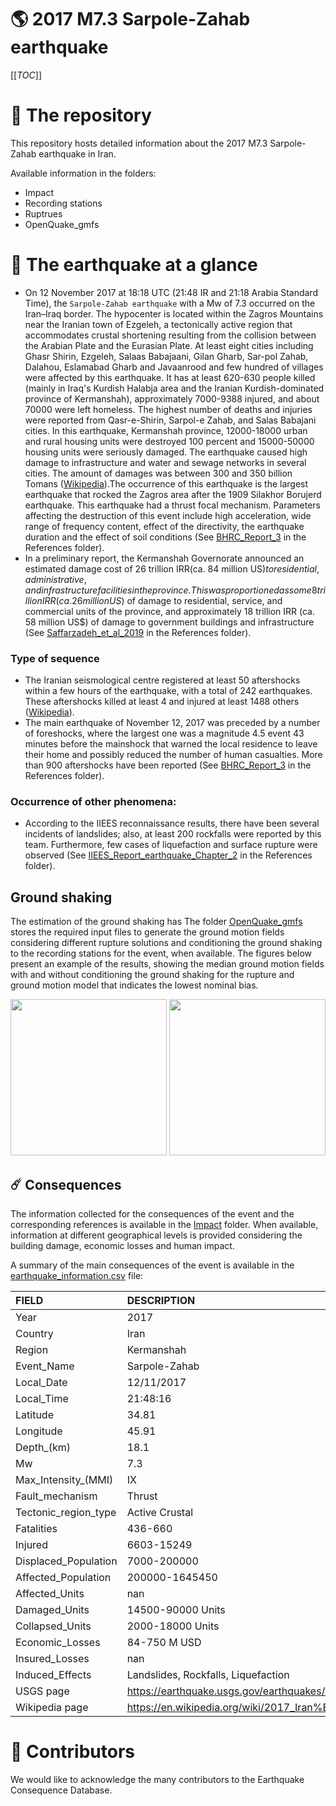# 🌎 2017 M7.3 Sarpole-Zahab earthquake
[[_TOC_]]

# 📂 The repository  

This repository hosts detailed information about the 2017 M7.3 Sarpole-Zahab earthquake in Iran.

Available information in the folders:

- Impact
- Recording stations
- Ruptrues
- OpenQuake_gmfs 


# 🚀 The earthquake at a glance 
- On 12 November 2017 at 18:18 UTC (21:48 IR and 21:18 Arabia Standard Time), the `Sarpole-Zahab earthquake` with a Mw of 7.3 occurred on the Iran–Iraq border. The hypocenter is located within the Zagros Mountains near the Iranian town of Ezgeleh, a tectonically active region that accommodates crustal shortening resulting from the collision between the Arabian Plate and the Eurasian Plate. At least eight cities including Ghasr Shirin, Ezgeleh, Salaas Babajaani, Gilan Gharb, Sar-pol Zahab, Dalahou, Eslamabad Gharb and Javaanrood and few hundred of villages were affected by this earthquake. It has at least 620-630 people killed (mainly in Iraq's Kurdish Halabja area and the Iranian Kurdish-dominated province of Kermanshah), approximately 7000-9388 injured, and about 70000 were left homeless. The highest number of deaths and injuries were reported from Qasr-e-Shirin, Sarpol-e Zahab, and Salas Babajani cities. In this earthquake, Kermanshah province, 12000-18000 urban and rural housing units were destroyed 100 percent and 15000-50000 housing units were seriously damaged. The earthquake caused high damage to infrastructure and water and sewage networks in several cities. The amount of damages was between 300 and 350 billion Tomans ([Wikipedia](https://en.wikipedia.org/wiki/2017_Iran%E2%80%93Iraq_earthquake)).The occurrence of this earthquake is the largest earthquake that rocked the Zagros area after the 1909 Silakhor Borujerd earthquake. This earthquake had a thrust focal mechanism. Parameters affecting the destruction of this event include high acceleration, wide range of frequency content, effect of the directivity, the earthquake duration and the effect of soil conditions (See [BHRC_Report_3](https://gitlab.openquake.org/risk/ecd/-/blob/Draft_Iran/Iran/DRAFT_20171112_M7.4_SarpoleZahab/References/BHRC_Report_3.pdf) in the References folder).
- In a preliminary report, the Kermanshah Governorate announced an estimated damage cost of 26 trillion IRR(ca. 84 million US$) to residential, administrative, and infrastructure facilities in the province. This was proportioned as some 8 trillion IRR (ca. 26 million US$) of damage to residential, service, and commercial units of the province, and approximately 18 trillion IRR (ca. 58 million US$) of damage to government buildings and infrastructure (See [Saffarzadeh_et_al_2019](Iran/DRAFT_20171112_M7.4_SarpoleZahab/References/Saffarzadeh_et_al_2019.pdf) in the References folder).


### Type of sequence
- The Iranian seismological centre registered at least 50 aftershocks within a few hours of the earthquake, with a total of 242 earthquakes. These aftershocks killed at least 4 and injured at least 1488 others ([Wikipedia](https://en.wikipedia.org/wiki/2017_Iran%E2%80%93Iraq_earthquake)).
- The main earthquake of November 12, 2017 was preceded by a number of foreshocks, where the largest one was a magnitude 4.5 event 43 minutes before the mainshock that warned the local residence to leave their home and possibly reduced the number of human casualties. More than 900 aftershocks have been reported (See [BHRC_Report_3](Iran/DRAFT_20171112_M7.4_SarpoleZahab/References/BHRC_Report_3.pdf) in the References folder).


### Occurrence of other phenomena: 
- According to the IIEES reconnaissance results, there have been several incidents of landslides; also, at least 200 rockfalls were reported by this team. Furthermore, few cases of liquefaction and surface rupture were observed (See [IIEES_Report_earthquake_Chapter_2](Iran/DRAFT_20171112_M7.4_SarpoleZahab/References/IIEES_Report_earthquake_Chapter_2.pdf) in the References folder).


## Ground shaking

The estimation of the ground shaking has The folder [OpenQuake_gmfs](./OpenQuake_gmfs/) stores the required input files to generate the ground motion fields considering different rupture solutions and conditioning the ground shaking to the recording stations for the event, when available. The figures below present an example of the results, showing the median ground motion fields with and without conditioning the ground shaking for the rupture and ground motion model that indicates the lowest nominal bias.

<img src="./OpenQuake_gmfs/median_gmf_stations_none.png" height="250">
<img src="./OpenQuake_gmfs/median_gmf_stations_seismic.png" height="250">

## ☄️ Consequences

The information collected for the consequences of the event and the corresponding references is available in the [Impact](./Impact) folder. When available, information at different geographical levels is provided considering the building damage, economic losses and human impact.

A summary of the main consequences of the event is available in the [earthquake_information.csv](./earthquake_information.csv) file:

| FIELD                | DESCRIPTION                                                            |
|:---------------------|:-----------------------------------------------------------------------|
| Year                 | 2017                                                                   |
| Country              | Iran                                                                   |
| Region               | Kermanshah                                                             |
| Event_Name           | Sarpole-Zahab                                                          |
| Local_Date           | 12/11/2017                                                             |
| Local_Time           | 21:48:16                                                               |
| Latitude             | 34.81                                                                  |
| Longitude            | 45.91                                                                  |
| Depth_(km)           | 18.1                                                                   |
| Mw                   | 7.3                                                                    |
| Max_Intensity_(MMI)  | IX                                                                     |
| Fault_mechanism      | Thrust                                                                 |
| Tectonic_region_type | Active Crustal                                                         |
| Fatalities           | 436-660                                                                |
| Injured              | 6603-15249                                                             |
| Displaced_Population | 7000-200000                                                            |
| Affected_Population  | 200000-1645450                                                         |
| Affected_Units       | nan                                                                    |
| Damaged_Units        | 14500-90000 Units                                                      |
| Collapsed_Units      | 2000-18000 Units                                                       |
| Economic_Losses      | 84-750 M USD                                                           |
| Insured_Losses       | nan                                                                    |
| Induced_Effects      | Landslides, Rockfalls, Liquefaction                                    |
| USGS page            | https://earthquake.usgs.gov/earthquakes/eventpage/us2000bmcg/executive |
| Wikipedia page       | https://en.wikipedia.org/wiki/2017_Iran%E2%80%93Iraq_earthquake        |


# 🌟 Contributors 

We would like to acknowledge the many contributors to the Earthquake Consequence Database.

